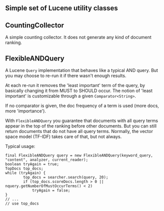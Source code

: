 Simple set of Lucene utility classes
---------

CountingCollector
-----
A simple counting collector. It does not generate any kind of document ranking.

FlexibleANDQuery
--------

A Lucene `Query` implementation that behaves like a typical AND query. But you may choose to re-run it if there wasn't enough results.

At each re-run it removes the 'least important' term of the query, by basically changing it from MUST to SHOULD occur. The notion of 'least important' is customizable through a given `Comparator<String>`. 

If no comparator is given, the doc frequency of a term is used (more docs, more 'importance'). 

With `FlexibleANDQuery` you guarantee that documents with all query terms appear in the top of the ranking before other documents. But you can still return documents that do not have all query terms. Normally, the vector space model (TF-IDF) takes care of that, but not always.

Typical usage:

    final FlexibleANDQuery query = new FlexibleANDQuery(keyword_query, "content", analyzer, current_reader);
    boolean tryAgain = true;
    TopDocs top_docs;
    while (tryAgain) {
	        top_docs = searcher.search(query, 20);
	        if (top_docs.scoreDocs.length > 0 || nquery.getNumberOfMustOccurTerms() < 2) 
        		tryAgain = false;
    } 
    // ...
    // use top_docs
